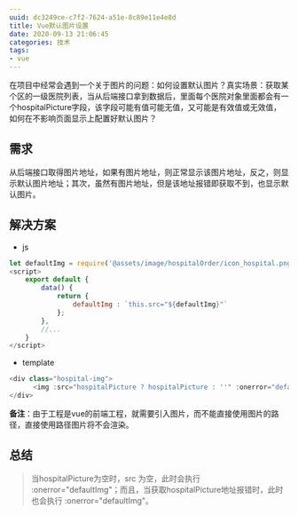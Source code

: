 ```yaml
---
uuid: dc3249ce-c7f2-7624-a51e-8c89e11e4e8d
title: Vue默认图片设置
date: 2020-09-13 21:06:45
categories: 技术
tags: 
- vue
---
```

在项目中经常会遇到一个关于图片的问题：如何设置默认图片？真实场景：获取某个区的一级医院列表，当从后端接口拿到数据后，里面每个医院对象里面都会有一个hospitalPicture字段，该字段可能有值可能无值，又可能是有效值或无效值，如何在不影响页面显示上配置好默认图片？
## 需求
从后端接口取得图片地址，如果有图片地址，则正常显示该图片地址，反之，则显示默认图片地址；其次，虽然有图片地址，但是该地址报错即获取不到，也显示默认图片。

## 解决方案
- js

```js
let defaultImg = require('@assets/image/hospitalOrder/icon_hospital.png');
<script>
    export default {
        data() {
            return {
                defaultImg : `this.src="${defaultImg}"`
            };
        },
        //...
    }
</script>
```
- template

```js
<div class="hospital-img">
      <img :src="hospitalPicture ? hospitalPicture : ''" :onerror="defaultImg"/>
</div>
```

<b>备注</b>：由于工程是vue的前端工程，就需要引入图片，而不能直接使用图片的路径，直接使用路径图片将不会渲染。
## 总结
> 当hospitalPicture为空时，src 为空，此时会执行  :onerror="defaultImg"；而且，当获取hospitalPicture地址报错时，此时也会执行  :onerror="defaultImg"。